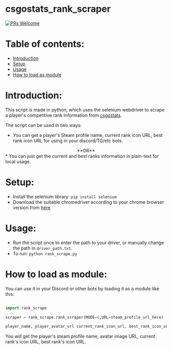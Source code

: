 # csgostats_rank_scraper

[](https://img.shields.io/badge/Selenium-43B02A?style=for-the-badge&logo=Selenium&logoColor=white) [![PRs Welcome](https://img.shields.io/badge/PRs-welcome-brightgreen.svg?style=flat-square)](https://makeapullrequest.com)

# Table of contents:
  - [Introduction](#introduction)
  - [Setup](#setup)
  - [Usage](#usage)
  - [How to load as module](#how-to-load-as-module)

# Introduction:
This script is made in python, which uses the selenium webdriver to scrape a player's competitive rank information from [csgostats](https://csgostats.gg).

The script can be used in two ways:
  * You can get a player's Steam profile name, current rank icon URL, best rank icon URL for using in your discord/TG/etc bots.
  <center>**OR**</center>
  * You can just get the current and best ranks information in plain-text for local usage.
 
# Setup:
* Install the selenium library: `pip install selenium`
* Download the suitable chromedriver according to your chrome browser version from [here](https://chromedriver.chromium.org/downloads)

# Usage:
* Run the script once to enter the path to your driver, or manually change the path in `driver_path.txt`.
* To run: `python rank_scrape.py`

# How to load as module:
You can use it in your Discord or other bots by loading it as a module like this:
```Python

import rank_scrape

scraper = rank_scrape.rank_scraper(MODE=0,URL=steam_profile_url_here)

player_name, player_avatar_url current_rank_icon_url, best_rank_icon_url = scraper.run()
```
You will get the player's steam profile name, avatar image URL, current rank's icon URL, best rank's icon URL.
